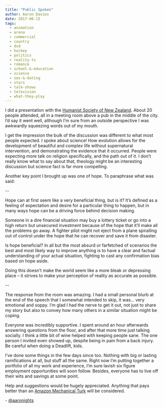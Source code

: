 ```yaml
---
title: "Public Spoken"
author: Aaron Davies
date: 2017-06-15
tags:
  - animation
  - arena
  - commercial
  - country
  - dvd
  - hockey
  - politics
  - reality-tv
  - romance
  - school-&-education
  - science
  - sex-&-dating
  - stars
  - talk-shows
  - television
  - what-they-play
---
```


I did a presentation with the [Humanist Society of New Zealand](https://humanist.nz/). About 20 people attended, all in a meeting room above a pub in the middle of the city. I’d say it went well, although I’m sure from an outside perspective I was awkwardly squeezing words out of my mouth.

I get the impression the bulk of the discussion was different to what most people expected. I spoke about science! How evolution allows for the development of beautiful and complex life without supernatural intervention, and demonstrating the evidence that it occurred. People were expecting more talk on religion specifically, and the path out of it. I don’t really know what to say about that, theology might be an interesting discussion but science fact is far more compelling.

Another key point I brought up was one of hope. To paraphrase what was said:

--

Hope can at first seem like a very beneficial thing, but is it? It’s defined as a feeling of expectation and desire for a particular thing to happen, but in many ways hope can be a driving force behind decision making.

Someone in a dire financial situation may buy a lottery ticket or go into a high return but unsecured investment because of the hope that it’ll make all the problems go away. A fighter pilot might not eject from a plane spiralling out of control under the hope that he can recover and save it from disaster.

Is hope beneficial? In all but the most absurd or farfetched of scenarios the best and most likely way to improve anything is to have a clear and factual understanding of your actual situation, fighting to cast any confirmation bias based on hope aside.

Doing this doesn’t make the world seem like a more bleak or depressing place – it strives to make your perception of reality as accurate as possible.

--

The response from the room was amazing. I had a small personal blurb at the end of the speech that I somewhat intended to skip, it was… very emotional and soppy. I’m glad I had the nerve to get it out, not just to share my story but also to convey how many others in a similar situation might be coping.

Everyone was incredibly supportive. I spent around an hour afterwards answering questions from the floor, and after that more time just talking socially. I think a little bit of wine helped with keeping people sane. The one person I invited even showed up, despite being in pain from a back injury. Be careful when doing a Deadlift, kids.

I’ve done some things in the few days since too. Nothing with big or lasting ramifications at all, but stuff all the same. Right now I’m putting together a portfolio of all my work and experience, I’m sure lavish six figure employment opportunities will soon follow. Besides, everyone has to live off their wits and savings at some point.

Help and suggestions would be hugely appreciated. Anything that pays better than an [Amazon Mechanical Turk](https://www.mturk.com/mturk/welcome) will be considered.

\- [@aaronights](http://twitter.com/aaronights)
